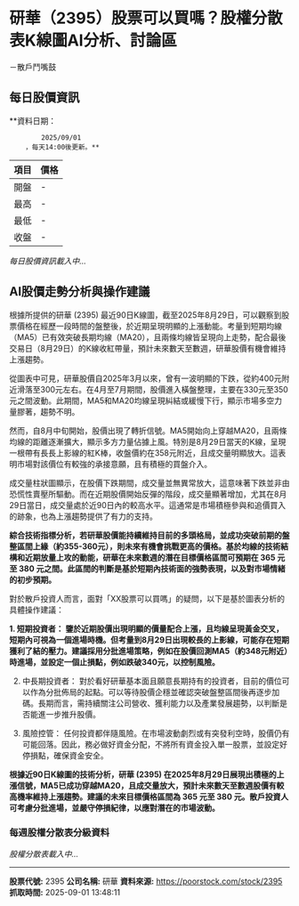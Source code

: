 # 研華（2395）股票可以買嗎？股權分散表K線圖AI分析、討論區
－散戶鬥嘴鼓

## 每日股價資訊

**資料日期：
        
            2025/09/01
        ，每天14:00後更新。**

| 項目 | 價格 |
|------|------|
| 開盤 | - |
| 最高 | - |
| 最低 | - |
| 收盤 | - |

*每日股價資訊載入中...*

## AI股價走勢分析與操作建議

根據所提供的研華 (2395) 最近90日K線圖，截至2025年8月29日，可以觀察到股票價格在經歷一段時間的盤整後，於近期呈現明顯的上漲動能。考量到短期均線（MA5）已有效突破長期均線（MA20），且兩條均線皆呈現向上走勢，配合最後交易日（8月29日）的K線收紅帶量，預計未來數天至數週，研華股價有機會維持上漲趨勢。

從圖表中可見，研華股價自2025年3月以來，曾有一波明顯的下跌，從約400元附近滑落至300元左右。在4月至7月期間，股價進入橫盤整理，主要在330元至350元之間波動。此期間，MA5和MA20均線呈現糾結或緩慢下行，顯示市場多空力量膠著，趨勢不明。

然而，自8月中旬開始，股價出現了轉折信號。MA5開始向上穿越MA20，且兩條均線的距離逐漸擴大，顯示多方力量佔據上風。特別是8月29日當天的K線，呈現一根帶有長長上影線的紅K棒，收盤價約在358元附近，且成交量明顯放大。這表明市場對該價位有較強的承接意願，且有積極的買盤介入。

成交量柱狀圖顯示，在股價下跌期間，成交量並無異常放大，這意味著下跌並非由恐慌性賣壓所驅動。而在近期股價開始反彈的階段，成交量顯著增加，尤其在8月29日當日，成交量處於近90日內的較高水平。這通常是市場積極參與和追價買入的跡象，也為上漲趨勢提供了有力的支持。

**綜合技術指標分析，若研華股價能持續維持目前的多頭格局，並成功突破前期的盤整區間上緣（約355-360元），則未來有機會挑戰更高的價格。基於均線的技術結構和近期放量上攻的動能，研華在未來數週的潛在目標價格區間可預期在 365 元至 380 元之間。此區間的判斷是基於短期內技術面的強勢表現，以及對市場情緒的初步預期。**

對於散戶投資人而言，面對「XX股票可以買嗎」的疑問，以下是基於圖表分析的具體操作建議：

**1.  短期投資者： 鑒於近期股價出現明顯的價量配合上漲，且均線呈現黃金交叉，短期內可視為一個進場時機。但考量到8月29日出現較長的上影線，可能存在短期獲利了結的壓力。建議採用分批進場策略，例如在股價回測MA5（約348元附近）時進場，並設定一個止損點，例如跌破340元，以控制風險。**

2.  中長期投資者： 對於看好研華基本面且願意長期持有的投資者，目前的價位可以作為分批佈局的起點。可以等待股價企穩並確認突破盤整區間後再逐步加碼。長期而言，需持續關注公司營收、獲利能力以及產業發展趨勢，以判斷是否能進一步推升股價。

3.  風險控管： 任何投資都伴隨風險。在市場波動劇烈或有突發利空時，股價仍有可能回落。因此，務必做好資金分配，不將所有資金投入單一股票，並設定好停損點，確保資金安全。

**根據近90日K線圖的技術分析，研華 (2395) 在2025年8月29日展現出積極的上漲信號，MA5已成功穿越MA20，且成交量放大，預計未來數天至數週股價有較高機率維持上漲趨勢。建議的未來目標價格區間為 365 元至 380 元。散戶投資人可考慮分批進場，並嚴守停損紀律，以應對潛在的市場波動。**

### 每週股權分散表分級資料

*股權分散表載入中...*

---

**股票代號:** 2395
**公司名稱:** 研華
**資料來源:** https://poorstock.com/stock/2395
**抓取時間:** 2025-09-01 13:48:11